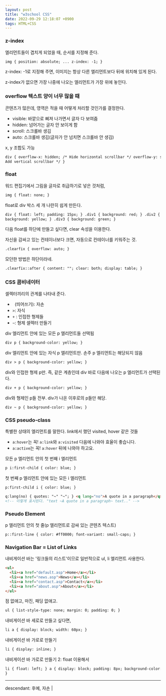 ```yaml
---
layout: post
title: "w3school CSS"
date: 2022-09-29 12:18:07 +0900
tags: HTML+CSS
---
```


### z-index

엘리먼트들이 겹치게 되었을 때, 순서를 지정해 준다.

```html
img { position: absolute; ... z-index: -1; }
```

z-index: -1로 지정해 주면, 이미지는 항상 다른 엘리먼트보다 뒤에 위치해 있게 된다.

z-index가 없으면 가장 나중에 나오는 엘리먼트가 가장 위에 놓인다.

### overflow 텍스트 양이 너무 많을 때

콘텐츠가 많은데, 영역은 적을 때 어떻게 처리할 것인가를 결정한다.

- visible: 바깥으로 삐져 나가면서 글자 다 보여줌
- hidden: 넘어가는 글자 안 보이게 함
- scroll: 스크롤바 생김
- auto: 스크롤바 생김(글자가 안 넘치면 스크롤바 안 생김)

x, y 조합도 가능

```html
div { overflow-x: hidden; /* Hide horizontal scrollbar */ overflow-y: scroll; /*
Add vertical scrollbar */ }
```

### float

워드 편집기에서 그림을 글자로 취급하기로 넣은 것처럼,

```html
img { float: none; }
```

float로 div 박스 세 개 나란히 쉽게 만든다.

```html
div { float: left; padding: 15px; } .div1 { background: red; } .div2 {
background: yellow; } .div3 { background: green; }
```

다음 float를 하단에 만들고 싶다면, clear 속성을 이용한다.

자신을 감싸고 있는 컨테이너보다 크면, 자동으로 컨테이너를 키워주는 것.

```html
.clearfix { overflow: auto; }
```

모던한 방법은 하단이라네.

```html
.clearfix::after { content: ""; clear: both; display: table; }
```

### CSS 콤비네이터

셀렉터끼리의 관계를 나타내 준다.

- ` `(띄어쓰기): 자손
- `>`: 자식
- `+` : 인접한 형제들
- `~`: 형제 셀렉터 만들기

div 엘리먼트 안에 있는 모든 p 엘리먼트들 선택됨

```html
div p { background-color: yellow; }
```

div 엘리먼트 안에 있는 자식 p 엘리먼트만. 손주 p 엘리먼트는 해당되지 않음

```html
div > p { background-color: yellow; }
```

div와 인접한 형제 p만. 즉, 같은 계층인데 div 바로 다음에 나오는 p 엘리먼트가 선택된다.

```html
div + p { background-color: yellow; }
```

div와 형제인 p들 전부. div가 나온 이후로의 p들만 해당.

```html
div ~ p { background-color: yellow; }
```

### CSS pseudo-class

특별한 상태의 엘리먼트를 말한다. link에서 했던 visited, hover 같은 것들

- `a:hover`는 꼭! `a:link`와 `a:visited` 다음에 나와야 효율이 좋습니다.
- `a:active`는 꼭! `a:hover` 뒤에 나와야 하고요.

모든 p 엘리먼트 안의 첫 번째 i 엘리먼트

```html
p i:first-child { color: blue; }
```

첫 번째 p 엘리먼트 안에 있는 모든 i 엘리먼트

```html
p:first-child i { color: blue; }
```

```html
q:lang(no) { quotes: "~" "~"; } <q lang="no">A quote in a paragraph</q>
<!-- 이렇게 표시된다. "text ~A quote in a paragraph~ text.." -->
```

### Pseudo Element

p 엘리먼트 안의 첫 줄(p 엘리먼트로 감싸 있는 콘텐츠 텍스트)

```html
p::first-line { color: #ff0000; font-variant: small-caps; }
```

### Navigation Bar = List of Links

내비게이션 바는 '링크들의 리스트'이므로 일반적으로 ul, li 엘리먼트 사용한다.

```html
<ul>
  <li><a href="default.asp">Home</a></li>
  <li><a href="news.asp">News</a></li>
  <li><a href="contact.asp">Contact</a></li>
  <li><a href="about.asp">About</a></li>
</ul>
```

점 없애고, 마진, 패딩 없애고.

```html
ul { list-style-type: none; margin: 0; padding: 0; }
```

내비게이션 바 세로로 만들고 싶다면,

```html
li a { display: block; width: 60px; }
```

내비게이션 바 가로로 만들기

```html
li { display: inline; }
```

내비게이션 바 가로로 만들기 2: float 이용해서

```html
li { float: left; } a { display: block; padding: 8px; background-color: #dddddd;
}
```

<hr />
descendant: 후예, 자손 |
